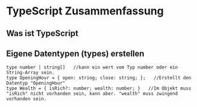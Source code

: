 # TypeScript Zusammenfassung


## Was ist TypeScript



## Eigene Datentypen (types) erstellen

    type number | string[]   //kann ein wert vom Typ number oder ein String-Array sein.
    type OpeningHour = { open: string; close: string; };   //Erstellt den Datentyp "OpeningHour"
    type Wealth = { isRich?: number; wealth: number; }   //Im Objekt muss "isRich" nicht vorhanden sein, kann aber. "wealth" muss zwingend vorhanden sein.